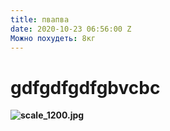 ```yaml
---
title: пвапва
date: 2020-10-23 06:56:00 Z
Можно похудеть: 8кг
---
```


# gdfgdfgdfgbvcbc

**![scale_1200.jpg](/uploads/scale_1200.jpg)**